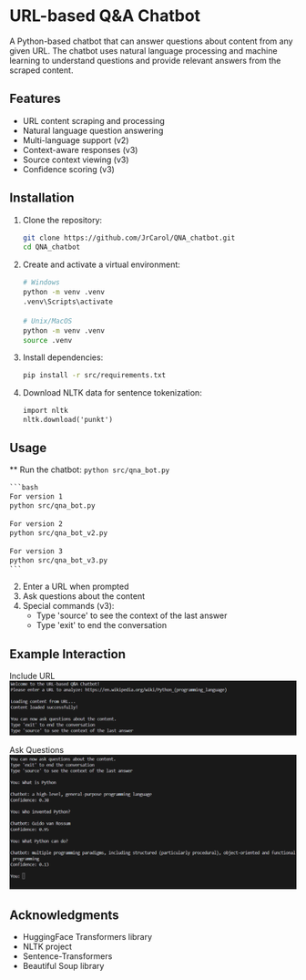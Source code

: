 # URL-based Q&A Chatbot

A Python-based chatbot that can answer questions about content from any given URL. The chatbot uses natural language processing and machine learning to understand questions and provide relevant answers from the scraped content.


## Features

- URL content scraping and processing
- Natural language question answering
- Multi-language support (v2)
- Context-aware responses (v3)
- Source context viewing (v3)
- Confidence scoring (v3)

## Installation

1. Clone the repository:
    ```bash
    git clone https://github.com/JrCarol/QNA_chatbot.git
    cd QNA_chatbot
    ```

2. Create and activate a virtual environment:
    ```bash
    # Windows
    python -m venv .venv
    .venv\Scripts\activate

    # Unix/MacOS
    python -m venv .venv
    source .venv
    ```

3. Install dependencies:
    ```bash
    pip install -r src/requirements.txt
    ```

4. Download NLTK data for sentence tokenization:
    ```
    import nltk
    nltk.download('punkt')
    ```

## Usage
** Run the chatbot:
    ```
    python src/qna_bot.py
    ```

    ```bash
    For version 1
    python src/qna_bot.py

    For version 2
    python src/qna_bot_v2.py

    For version 3
    python src/qna_bot_v3.py
    ```

2. Enter a URL when prompted
3. Ask questions about the content
4. Special commands (v3):
   - Type 'source' to see the context of the last answer
   - Type 'exit' to end the conversation

## Example Interaction

Include URL
![Example Chat](examples/Example_01.png)

Ask Questions
![Example Chat](examples/Example_02.png)

## Acknowledgments

- HuggingFace Transformers library
- NLTK project
- Sentence-Transformers
- Beautiful Soup library
